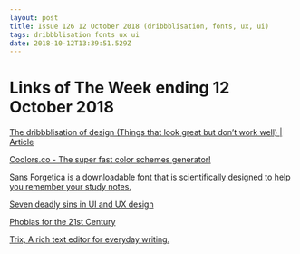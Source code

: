 ```yaml
---
layout: post
title: Issue 126 12 October 2018 (dribbblisation, fonts, ux, ui)
tags: dribbblisation fonts ux ui
date: 2018-10-12T13:39:51.529Z
---
```

# Links of The Week ending 12 October 2018

<a href="https://www.intercom.com/blog/the-dribbblisation-of-design/" target="_blank">The dribbblisation of design (Things that look great but don’t work well) | Article</a>

<a href="https://coolors.co/" title="Coolors.co" target="_blank">Coolors.co - The super fast color schemes generator!</a>

<a href="http://sansforgetica.rmit/" title="Sans Forgetica is a downloadable font that is scientifically designed to help you remember your study notes." target="_blank">Sans Forgetica is a downloadable font that is scientifically designed to help you remember your study notes.</a>

<a href="https://uxdesign.cc/seven-deadly-sins-in-ui-and-ux-design-95eed1b3105b" title="Seven deadly sins in UI and UX design" target="_blank">Seven deadly sins in UI and UX design</a>

<a href="https://www.topic.com/phobias-for-the-21st-century" title="Phobias for the 21st Century" alt="Phobias for the 21st Century" target="_blank">Phobias for the 21st Century</a>

<a href="https://trix-editor.org/" title="Trix, A rich text editor for everyday writing." target="_blank">Trix, A rich text editor for everyday writing.</a>